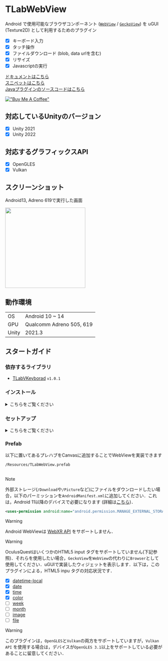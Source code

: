 # TLabWebView  

Android で使用可能なブラウザコンポーネント ([```WebView```](https://developer.android.com/reference/android/webkit/WebView) / [```GeckoView```](https://mozilla.github.io/geckoview/)) を uGUI (Texture2D) として利用するためのプラグイン

- [x] キーボード入力
- [x] タッチ操作
- [x] ファイルダウンロード (blob, data urlを含む)
- [x] リサイズ
- [x] Javascriptの実行

[ドキュメントはこちら](https://tlabgames.gitbook.io/tlabwebview)  
[スニペットはこちら](https://gist.github.com/TLabAltoh/e0512b3367c25d3e1ec28ddbe95da497#file-tlabwebview-snippets-md)  
[Javaプラグインのソースコードはこちら](https://github.com/TLabAltoh/TLabWebViewPlugin)

[!["Buy Me A Coffee"](https://www.buymeacoffee.com/assets/img/custom_images/orange_img.png)](https://www.buymeacoffee.com/tlabaltoh)

## 対応しているUnityのバージョン
- [x] Unity 2021
- [x] Unity 2022

## 対応するグラフィックスAPI
- [x] OpenGLES
- [x] Vulkan

## スクリーンショット  
Android13, Adreno 619で実行した画面  

<img src="Media/tlab-webview.png" width="256">

## 動作環境

|       |                          |
| ----- | ------------------------ |
| OS    | Android 10 ~ 14          |
| GPU   | Qualcomm Adreno 505, 619 |
| Unity | 2021.3                   |

## スタートガイド

### 依存するライブラリ

- [TLabVKeyborad](https://github.com/TLabAltoh/TLabVKeyborad) ```v1.0.1```

### インストール
<details><summary>こちらをご覧ください</summary>

#### Submodule
以下のコマンドでリポジトリをクローンしてください
```
git clone https://github.com/TLabAltoh/TLabWebView.git
```
or
```
git submodule add https://github.com/TLabAltoh/TLabWebView.git
```

#### UPM
Unity Package Managerで```add package from git ...```から以下のurlでパッケージをダウンロードしてください
```
https://github.com/TLabAltoh/TLabWebView.git#upm
```

</details>

### セットアップ

<details><summary>こちらをご覧ください</summary>

- Build Settings

| Property | Value   |
| -------- | ------- |
| Platform | Android |

- Project Settings

| Property          | Value                                 |
| ----------------- | ------------------------------------- |
| Color Space       | Linear                                |
| Minimum API Level | 26                                    |
| Target API Level  | 30 (Unity 2021), 31 ~ 32 (Unity 2022) |


- Project Settings --> Player --> Other Settings に以下のシンボルを追加(ビルド時に使用)

```
UNITYWEBVIEW_ANDROID_USES_CLEARTEXT_TRAFFIC
```
```
UNITYWEBVIEW_ANDROID_ENABLE_CAMERA
```
```
UNITYWEBVIEW_ANDROID_ENABLE_MICROPHONE
```

- Scene

```BrowserManager```をシーン内のいずれかのGameObjectにアタッチしてください．(EventSystemにアタッチするのが一番望ましいかも ...)．

#### ```GeckoView``` をブラウザエンジンとして使用したい場合

PluginsフォルダーをAssets以下に作成し，以下のファイルを置いてください．また，```BrowserContainer.browser```に```WebView```の代わりに```GeckoView```をアタッチしてください．また，```GeckoView```の使用には API level ```33``` ~ が求められます．```Project Settings```からターゲットAPIレベルを33以上に設定してください．

1. gradleTemplate.properties

```properties
org.gradle.jvmargs=-Xmx**JVM_HEAP_SIZE**M
org.gradle.parallel=true
# android.enableR8=**MINIFY_WITH_R_EIGHT**
unityStreamingAssets=**STREAMING_ASSETS**
**ADDITIONAL_PROPERTIES**
android.useAndroidX=true
# android.enableJetifier=true
```

2. mainTemplate.gradle

```gradle
    ...

    dependencies {
        implementation "androidx.annotation:annotation-jvm:1.9.1"

        def collection_version = "1.4.3"
        implementation "androidx.collection:collection:$collection_version"

        def lifecycle_version = "2.6.1"
        implementation "androidx.lifecycle:lifecycle-viewmodel-ktx:$lifecycle_version"
        implementation "androidx.lifecycle:lifecycle-viewmodel-compose:$lifecycle_version"
        implementation "androidx.lifecycle:lifecycle-livedata-ktx:$lifecycle_version"
        implementation "androidx.lifecycle:lifecycle-runtime-ktx:$lifecycle_version"
        implementation "androidx.lifecycle:lifecycle-runtime-compose:$lifecycle_version"
        implementation "androidx.lifecycle:lifecycle-viewmodel-savedstate:$lifecycle_version"
        implementation "androidx.lifecycle:lifecycle-common-java8:$lifecycle_version"
        implementation "androidx.lifecycle:lifecycle-service:$lifecycle_version"
        implementation "androidx.lifecycle:lifecycle-process:$lifecycle_version"
        implementation "androidx.lifecycle:lifecycle-reactivestreams-ktx:$lifecycle_version"
    }

    ...
```

3. GeckoView plugin (```.aar```) (現在 [125.0.20240425211020 version](https://mvnrepository.com/artifact/org.mozilla.geckoview/geckoview/125.0.20240425211020) のみで開発・テストを行っているので，同じバージョンのものをダウンロードしてください．)

</details>

### Prefab
以下に置いてあるプレハブをCanvasに追加することでWebViewを実装できます
```
/Resources/TLabWebView.prefab
```

## 
> [!NOTE]
> 外部ストレージ(```/Download```や```/Picture```など)にファイルをダウンロードしたい場合，以下のパーミッションを```AndroidManifest.xml```に追加してください．これは，Android 11以降のデバイスで必要になります (詳細は[こちら](https://developer.android.com/training/data-storage/manage-all-files?hl=ja))．
> ```.xml
> <uses-permission android:name="android.permission.MANAGE_EXTERNAL_STORAGE" />
> ```

> [!WARNING]
> Android WebViewは [WebXR API](https://developer.mozilla.org/ja/docs/Web/API/WebXR_Device_API/Fundamentals) をサポートしません．

> [!WARNING]
> OculusQuestはいくつかのHTML5 input タグをサポートしていません(下記参照)．それらを使用したい場合，```GeckoView```を```WebView```の代わりに```Browser```として使用してください．uGUIで実装したウィジェットを表示します．以下は，このプラグインによる，HTML5 inpu タグの対応状況です．
> 
> - [x] [datetime-local](https://developer.mozilla.org/ja/docs/Web/HTML/Element/input/datetime-local)
> - [x] [date](https://developer.mozilla.org/ja/docs/Web/HTML/Element/input/date)
> - [x] [time](https://developer.mozilla.org/ja/docs/Web/HTML/Element/input/time)
> - [x] [color](https://developer.mozilla.org/ja/docs/Web/HTML/Element/input/color)
> - [ ] [week](https://developer.mozilla.org/ja/docs/Web/HTML/Element/input/week)
> - [ ] [month](https://developer.mozilla.org/ja/docs/Web/HTML/Element/input/month)
> - [ ] [image](https://developer.mozilla.org/ja/docs/Web/HTML/Element/input/image)
> - [ ] [file](https://developer.mozilla.org/ja/docs/Web/HTML/Element/input/file)

> [!WARNING]
> このプラグインは，```OpenGLES```と```Vulkan```の両方をサポートしていますが，```Vulkan API``` を使用する場合は，デバイスが```OpenGLES 3.1```以上をサポートしている必要があることに留意してください．
